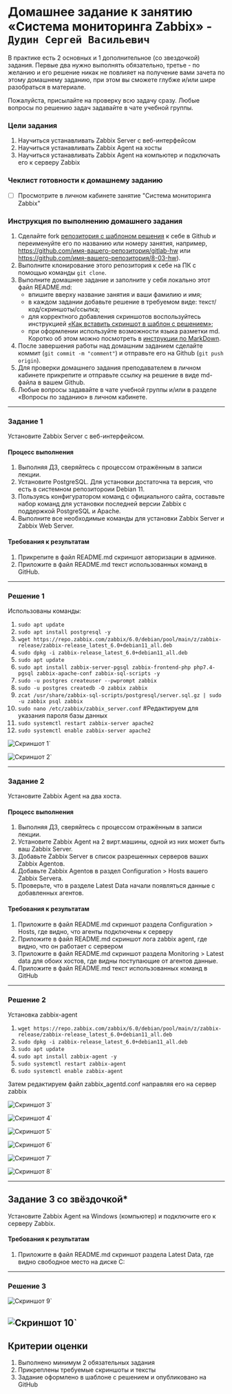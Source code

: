 # Домашнее задание к занятию «Система мониторинга Zabbix»  - `Дудин Сергей Васильевич`

В практике есть 2 основных и 1 дополнительное (со звездочкой) задания. Первые два нужно выполнять обязательно, третье - по желанию и его решение никак не повлияет на получение вами зачета по этому домашнему заданию, при этом вы сможете глубже и/или шире разобраться в материале. 

Пожалуйста, присылайте на проверку всю задачу сразу. Любые вопросы по решению задач задавайте в чате учебной группы.

### Цели задания
1. Научиться устанавливать Zabbix Server c веб-интерфейсом
2. Научиться устанавливать Zabbix Agent на хосты
3. Научиться устанавливать Zabbix Agent на компьютер и подключать его к серверу Zabbix 

### Чеклист готовности к домашнему заданию
- [ ] Просмотрите в личном кабинете занятие "Система мониторинга Zabbix" 

### Инструкция по выполнению домашнего задания

1. Сделайте fork [репозитория c шаблоном решения](https://github.com/netology-code/sys-pattern-homework) к себе в Github и переименуйте его по названию или номеру занятия, например, https://github.com/имя-вашего-репозитория/gitlab-hw или https://github.com/имя-вашего-репозитория/8-03-hw).
2. Выполните клонирование этого репозитория к себе на ПК с помощью команды `git clone`.
3. Выполните домашнее задание и заполните у себя локально этот файл README.md:
   - впишите вверху название занятия и ваши фамилию и имя;
   - в каждом задании добавьте решение в требуемом виде: текст/код/скриншоты/ссылка;
   - для корректного добавления скриншотов воспользуйтесь инструкцией [«Как вставить скриншот в шаблон с решением»](https://github.com/netology-code/sys-pattern-homework/blob/main/screen-instruction.md);
   - при оформлении используйте возможности языка разметки md. Коротко об этом можно посмотреть в [инструкции по MarkDown](https://github.com/netology-code/sys-pattern-homework/blob/main/md-instruction.md).
4. После завершения работы над домашним заданием сделайте коммит (`git commit -m "comment"`) и отправьте его на Github (`git push origin`).
5. Для проверки домашнего задания преподавателем в личном кабинете прикрепите и отправьте ссылку на решение в виде md-файла в вашем Github.
6. Любые вопросы задавайте в чате учебной группы и/или в разделе «Вопросы по заданию» в личном кабинете.

---

### Задание 1 

Установите Zabbix Server с веб-интерфейсом.

#### Процесс выполнения
1. Выполняя ДЗ, сверяйтесь с процессом отражённым в записи лекции.
2. Установите PostgreSQL. Для установки достаточна та версия, что есть в системном репозитороии Debian 11.
3. Пользуясь конфигуратором команд с официального сайта, составьте набор команд для установки последней версии Zabbix с поддержкой PostgreSQL и Apache.
4. Выполните все необходимые команды для установки Zabbix Server и Zabbix Web Server.

#### Требования к результатам 
1. Прикрепите в файл README.md скриншот авторизации в админке.
2. Приложите в файл README.md текст использованных команд в GitHub.

---

### Решение 1

Использованы команды:

1. `sudo apt update`
2. `sudo apt install postgresql -y`
3. `wget https://repo.zabbix.com/zabbix/6.0/debian/pool/main/z/zabbix-release/zabbix-release_latest_6.0+debian11_all.deb`
4. `sudo dpkg -i zabbix-release_latest_6.0+debian11_all.deb`
5. `sudo apt update`
6. `sudo apt install zabbix-server-pgsql zabbix-frontend-php php7.4-pgsql zabbix-apache-conf zabbix-sql-scripts -y`
7. `sudo -u postgres createuser --pwprompt zabbix`
8. `sudo -u postgres createdb -O zabbix zabbix`
9. `zcat /usr/share/zabbix-sql-scripts/postgresql/server.sql.gz | sudo -u zabbix psql zabbix`
10. `sudo nano /etc/zabbix/zabbix_server.conf` #Редактируем для указания пароля базы данных
11. `sudo systemctl restart zabbix-server apache2`
12. `sudo systemctl enable zabbix-server apache2`


![Скриншот 1](https://github.com/noisy441/hw-02-zabbix/blob/main/img/img1.png)`

![Скриншот 2](https://github.com/noisy441/hw-02-zabbix/blob/main/img/img2.png)`

---

### Задание 2 

Установите Zabbix Agent на два хоста.

#### Процесс выполнения
1. Выполняя ДЗ, сверяйтесь с процессом отражённым в записи лекции.
2. Установите Zabbix Agent на 2 вирт.машины, одной из них может быть ваш Zabbix Server.
3. Добавьте Zabbix Server в список разрешенных серверов ваших Zabbix Agentов.
4. Добавьте Zabbix Agentов в раздел Configuration > Hosts вашего Zabbix Servera.
5. Проверьте, что в разделе Latest Data начали появляться данные с добавленных агентов.

#### Требования к результатам
1. Приложите в файл README.md скриншот раздела Configuration > Hosts, где видно, что агенты подключены к серверу
2. Приложите в файл README.md скриншот лога zabbix agent, где видно, что он работает с сервером
3. Приложите в файл README.md скриншот раздела Monitoring > Latest data для обоих хостов, где видны поступающие от агентов данные.
4. Приложите в файл README.md текст использованных команд в GitHub

---

### Решение 2

Установка zabbix-agent

1. `wget https://repo.zabbix.com/zabbix/6.0/debian/pool/main/z/zabbix-release/zabbix-release_latest_6.0+debian11_all.deb`
2. `sudo dpkg -i zabbix-release_latest_6.0+debian11_all.deb`
3. `sudo apt update`
4. `sudo apt install zabbix-agent -y`
5. `sudo systemctl restart zabbix-agent`
6. `sudo systemctl enable zabbix-agent`

Затем редактируем файл zabbix_agentd.conf направляя его на сервер zabbix

![Скриншот 3](https://github.com/noisy441/hw-02-zabbix/blob/main/img/img3.png)`

![Скриншот 4](https://github.com/noisy441/hw-02-zabbix/blob/main/img/img4.png)`

![Скриншот 5](https://github.com/noisy441/hw-02-zabbix/blob/main/img/img5.png)`

![Скриншот 6](https://github.com/noisy441/hw-02-zabbix/blob/main/img/img6.png)`

![Скриншот 7](https://github.com/noisy441/hw-02-zabbix/blob/main/img/img7.png)`

![Скриншот 8](https://github.com/noisy441/hw-02-zabbix/blob/main/img/img8.png)`


---
## Задание 3 со звёздочкой*
Установите Zabbix Agent на Windows (компьютер) и подключите его к серверу Zabbix.

#### Требования к результатам
1. Приложите в файл README.md скриншот раздела Latest Data, где видно свободное место на диске C:

---

### Решение 3

![Скриншот 9](https://github.com/noisy441/hw-02-zabbix/blob/main/img/img9.png)`

![Скриншот 10](https://github.com/noisy441/hw-02-zabbix/blob/main/img/img10.png)`
--- 

## Критерии оценки

1. Выполнено минимум 2 обязательных задания
2. Прикреплены требуемые скриншоты и тексты 
3. Задание оформлено в шаблоне с решением и опубликовано на GitHub
